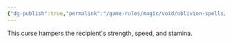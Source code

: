 ```yaml
---
{"dg-publish":true,"permalink":"/game-rules/magic/void/oblivion-spells/enfeeble/"}
---
```


This curse hampers the recipient's strength, speed, and stamina.